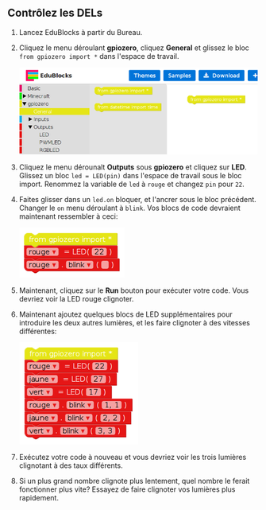 ## Contrôlez les DELs

1. Lancez EduBlocks à partir du Bureau.

2. Cliquez le menu déroulant **gpiozero**, cliquez **General** et glissez le bloc `from gpiozero import *` dans l'espace de travail.
    
    ![](images/edublocks1.png)

3. Cliquez le menu dérounalt **Outputs** sous **gpiozero** et cliquez sur **LED**. Glissez un bloc `led = LED(pin)` dans l'espace de travail sous le bloc import. Renommez la variable de `led` à `rouge` et changez `pin` pour `22`.

4. Faites glisser dans un `led.on` bloquer, et l'ancrer sous le bloc précédent. Changer le `on` menu déroulant à `blink`. Vos blocs de code devraient maintenant ressembler à ceci:
    
    ![](images/edublocks2.png)

5. Maintenant, cliquez sur le **Run** bouton pour exécuter votre code. Vous devriez voir la LED rouge clignoter.

6. Maintenant ajoutez quelques blocs de LED supplémentaires pour introduire les deux autres lumières, et les faire clignoter à des vitesses différentes:
    
    ![](images/edublocks3.png)

7. Exécutez votre code à nouveau et vous devriez voir les trois lumières clignotant à des taux différents.

8. Si un plus grand nombre clignote plus lentement, quel nombre le ferait fonctionner plus vite? Essayez de faire clignoter vos lumières plus rapidement.